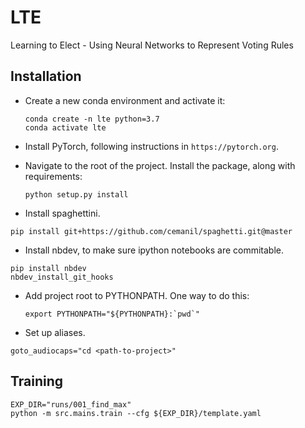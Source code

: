 # LTE
Learning to Elect - Using Neural Networks to Represent Voting Rules

## Installation
* Create a new conda environment and activate it:
    ```
    conda create -n lte python=3.7
    conda activate lte
    ```
    
* Install PyTorch, following instructions in `https://pytorch.org`. 

* Navigate to the root of the project. Install the package, along with requirements:
    ```
    python setup.py install
    ```
  
* Install spaghettini. 
```
pip install git+https://github.com/cemanil/spaghetti.git@master
```

* Install nbdev, to make sure ipython notebooks are commitable. 
``` 
pip install nbdev
nbdev_install_git_hooks
```

* Add project root to PYTHONPATH. One way to do this: 
    ```
    export PYTHONPATH="${PYTHONPATH}:`pwd`"
    ``` 
  
* Set up aliases.
``` 
goto_audiocaps="cd <path-to-project>"
```
  
## Training
``` 
EXP_DIR="runs/001_find_max"
python -m src.mains.train --cfg ${EXP_DIR}/template.yaml

```
